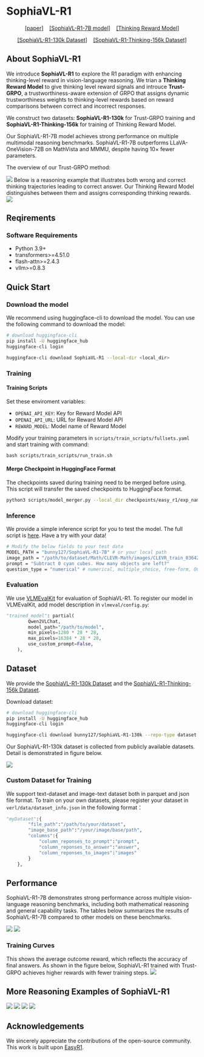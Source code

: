 # SophiaVL-R1


<p align="center">
  <a href="#">[paper]</a> &nbsp;&nbsp;
  <a href="https://huggingface.co/bunny127/SophiaVL-R1-7B">[SophiaVL-R1-7B model]</a> &nbsp;&nbsp;
  <a href="https://huggingface.co/bunny127/SophiaVL-R1-Thinking-Reward-Model-3B">[Thinking Reward Model]</a>
</p>

<p align="center">
<a href="https://huggingface.co/datasets/bunny127/SophiaVL-R1-130k">[SophiaVL-R1-130k Dataset]</a> &nbsp;&nbsp;
<a href="https://huggingface.co/datasets/bunny127/SophiaVL-R1-Thinking-156k">[SophiaVL-R1-Thinking-156k Dataset]</a>
</p>


## About SophiaVL-R1

We introduce **SophiaVL-R1** to explore the R1 paradigm with enhancing thinking-level reward in vision-language reasoning. We trian a **Thinking Reward Model** to give thinking level reward signals and introuce **Trust-GRPO**, a trustworthiness-aware extension of GRPO that assigns dynamic trustworthiness weights to thinking-level rewards based on reward comparisons between correct and incorrect responses.

We construct two datasets: **SophiaVL-R1-130k** for Trust-GRPO training and **SophiaVL-R1-Thinking-156k** for training of Thinking Reward Model.

Our SophiaVL-R1-7B model achieves strong performance on multiple multimodal reasoning benchmarks. SophiaVL-R1-7B outperforms LLaVA-OneVision-72B on MathVista and MMMU, despite having 10× fewer parameters.

The overview of our Trust-GRPO method:

![](images/overview.png)
Below is a reasoning example that illustrates both wrong and correct thinking trajectories leading to correct answer. Our Thinking Reward Model distinguishes between them and assigns corresponding thinking rewards.
![](images/demo.png)

## Reqirements
### Software Requirements
- Python 3.9+
- transformers>=4.51.0
- flash-attn>=2.4.3
- vllm>=0.8.3


## Quick Start

### Download the model
We recommend using huggingface-cli to download the model. You can use the following command to download the model:
```bash
# download huggingface-cli
pip install -U huggingface_hub
huggingface-cli login

huggingface-cli download SophiaVL-R1 --local-dir <local_dir>
```

### Training

#### Training Scripts

Set these enviroment variables:

- `OPENAI_API_KEY`: Key for Reward Model API
- `OPENAI_API_URL`: URL for Reward Model API
- `REWARD_MODEL`: Model name of Reward Model

Modify your training parameters in `scripts/train_scripts/fullsets.yaml` and start training with command:

```
bash scripts/train_scripts/run_train.sh
``` 

#### Merge Checkpoint in HuggingFace Format
The checkpoints saved during training need to be merged before using. This script will transfer the saved checkpoints to HuggingFace format. 

```bash
python3 scripts/model_merger.py --local_dir checkpoints/easy_r1/exp_name/global_step_1/actor
```

### Inference
We provide a simple inference script for you to test the model. The full script is [here](./scripts/inference_single.py). Have a try with your data!
```bash
# Modify the below fields to your test data
MODEL_PATH = "bunny127/SophiaVL-R1-7B" # or your local path
image_path = "/path/to/dataset/Math/CLEVR-Math/images/CLEVR_train_036427.png" # your local image path
prompt = "Subtract 0 cyan cubes. How many objects are left?"
question_type = "numerical" # numerical, multiple_choice, free-form, OCR
```
### Evaluation

We use [VLMEvalKit](https://github.com/open-compass/VLMEvalKit) for evaluation of SophiaVL-R1. To register our model in VLMEvalKit, add model description in `vlmeval/config.py`:

```python
"trained_model": partial(
        Qwen2VLChat,
        model_path="/path/to/model",
        min_pixels=1280 * 28 * 28,
        max_pixels=16384 * 28 * 28,
        use_custom_prompt=False,
    ),
```
## Dataset
We provide the [SophiaVL-R1-130k Dataset](https://huggingface.co/datasets/bunny127/SophiaVL-R1-130k) and the [SophiaVL-R1-Thinking-156k Dataset](https://huggingface.co/datasets/bunny127/SophiaVL-R1-Thinking-156k).

Download dataset:
```bash
# download huggingface-cli
pip install -U huggingface_hub
huggingface-cli login

huggingface-cli download bunny127/SophiaVL-R1-130k --repo-type dataset --local-dir <local_dir>
```

Our SophiaVL-R1-130k dataset is collected from publicly available datasets. Detail is demonstrated in figure below.

![](images/dataset.png)

### Custom Dataset for Training
We support text-dataset and image-text dataset both in parquet and json file format. To train on your own datasets, please register your dataset in `verl/data/dataset_info.json` in the following format：
```python
"myDataset":{
        "file_path":"/path/to/your/dataset",
        "image_base_path":"/your/image/base/path",
        "columns":{
            "column_reponses_to_prompt":"prompt",
            "column_reponses_to_answer":"answer",
            "column_reponses_to_images":"images"
        }
    },
```
## Performance
SophiaVL-R1-7B demonstrates strong performance across multiple vision-language reasoning benchmarks, including both mathematical reasoning and general capability tasks. The tables below summarizes the results of SophiaVL-R1-7B compared to other models on these benchmarks.

![](images/table1.png)
![](images/table2.png)

### Training Curves
This shows the average outcome reward, which reflects the accuracy of final answers. As shown in the figure below, SophiaVL-R1 trained with Trust-GRPO achieves higher rewards with fewer training steps.
![](images/curve.png)

## More Reasoning Examples of SophiaVL-R1

![](images/exp1.png)
![](images/exp2.png)
![](images/exp3.png)
![](images/exp4.png)

## Acknowledgements

We sincerely appreciate the contributions of the open-source community. This work is built upon [EasyR1](https://github.com/hiyouga/EasyR1).